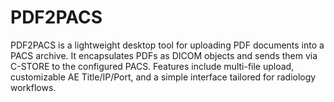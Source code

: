 # PDF2PACS
PDF2PACS is a lightweight desktop tool for uploading PDF documents into a PACS archive. It encapsulates PDFs as DICOM objects and sends them via C-STORE to the configured PACS. Features include multi-file upload, customizable AE Title/IP/Port, and a simple interface tailored for radiology workflows.
